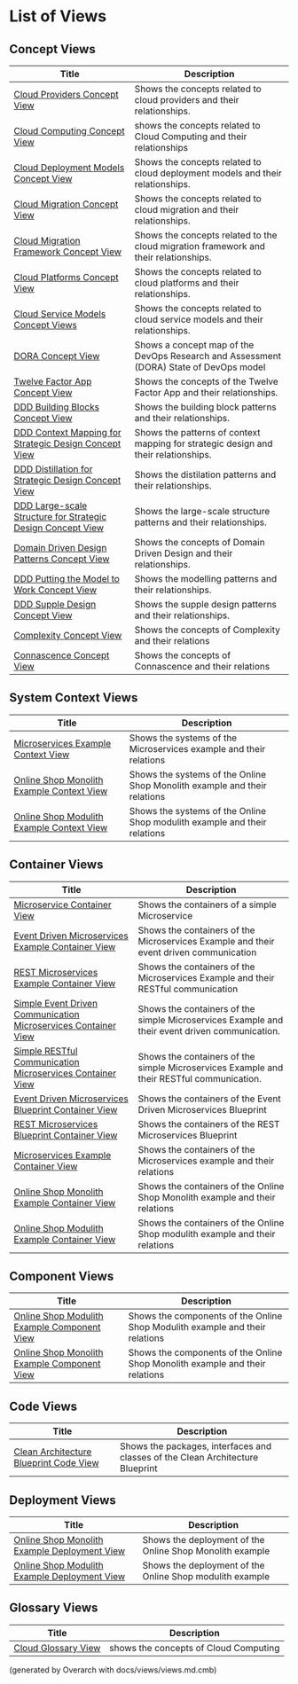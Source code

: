 # List of Views

## Concept Views
| Title | Description |
|---|---|
| [Cloud Providers Concept View](./software-development/cloud/provider/concept-view.md) | Shows the concepts related to cloud providers and their relationships. |
| [Cloud Computing Concept View](./software-development/cloud/concept-view.md) | shows the concepts related to Cloud Computing and their relationships |
| [Cloud Deployment Models Concept View](./software-development/cloud/deployment-model/concept-view.md) | Shows the concepts related to cloud deployment models and their relationships. |
| [Cloud Migration Concept View](./software-development/cloud/migration/concept-view.md) | Shows the concepts related to cloud migration and their relationships. |
| [Cloud Migration Framework Concept View](./software-development/cloud/framework/cmf/concept-view.md) | Shows the concepts related to the cloud migration framework and their relationships. |
| [Cloud Platforms Concept View](./software-development/cloud/platform/concept-view.md) | Shows the concepts related to cloud platforms and their relationships. |
| [Cloud Service Models Concept Views](./software-development/cloud/service-model/concept-view.md) | Shows the concepts related to cloud service models and their relationships. |
| [DORA Concept View](./software-development/dora/concept-view.md) | Shows a concept map of the DevOps Research and Assessment (DORA) State of DevOps model |
| [Twelve Factor App Concept View](./software-development/twelve-factor-app/concept-view.md) | Shows the concepts of the Twelve Factor App and their relationships. |
| [DDD Building Blocks Concept View](./software-development/domain-driven-design/building-blocks/concept-view.md) | Shows the building block patterns and their relationships. |
| [DDD Context Mapping for Strategic Design Concept View](./software-development/domain-driven-design/context-mapping/concept-view.md) | Shows the patterns of context mapping for strategic design and their relationships. |
| [DDD Distillation for Strategic Design Concept View](./software-development/domain-driven-design/distillation/concept-view.md) | Shows the distilation patterns and their relationships. |
| [DDD Large-scale Structure for Strategic Design Concept View](./software-development/domain-driven-design/large-scale-structure/concept-view.md) | Shows the large-scale structure patterns and their relationships. |
| [Domain Driven Design Patterns Concept View](./software-development/domain-driven-design/concept-view.md) | Shows the concepts of Domain Driven Design and their relationships. |
| [DDD Putting the Model to Work Concept View](./software-development/domain-driven-design/modelling/concept-view.md) | Shows the modelling patterns and their relationships. |
| [DDD Supple Design Concept View](./software-development/domain-driven-design/supple-design/concept-view.md) | Shows the supple design patterns and their relationships. |
| [Complexity Concept View](./software-development/complexity/concept-view.md) | Shows the concepts of Complexity and their relations |
| [Connascence Concept View](./software-development/complexity/connascence/concept-view.md) | Shows the concepts of Connascence and their relations |
## System Context Views
| Title | Description |
|---|---|
| [Microservices Example Context View](./software-development/architecture/example/microservices/context-view.md) | Shows the systems of the Microservices example and their relations |
| [Online Shop Monolith Example Context View](./software-development/architecture/example/monolith/context-view.md) | Shows the systems of the Online Shop Monolith example and their relations |
| [Online Shop Modulith Example Context View](./software-development/architecture/example/modulith/context-view.md) | Shows the systems of the Online Shop modulith example and their relations |
## Container Views
| Title | Description |
|---|---|
| [Microservice Container View](./software-development/architecture/example/microservices/microservice-container-view.md) | Shows the containers of a simple Microservice |
| [Event Driven Microservices Example Container View](./software-development/architecture/example/microservices/event-driven-container-view.md) | Shows the containers of the Microservices Example and their event driven communication |
| [REST Microservices Example Container View](./software-development/architecture/example/microservices/rest-container-view.md) | Shows the containers of the Microservices Example and their RESTful communication |
| [Simple Event Driven Communication Microservices Container View](./software-development/architecture/example/microservices/simple-eventdriven-container-view.md) | Shows the containers of the simple Microservices Example and their event driven communication. |
| [Simple RESTful Communication Microservices Container View](./software-development/architecture/example/microservices/simple-restful-container-view.md) | Shows the containers of the simple Microservices Example and their RESTful communication. |
| [Event Driven Microservices Blueprint Container View](./software-development/architecture/blueprint/microservices/event-driven/container-view.md) | Shows the containers of the Event Driven Microservices Blueprint |
| [REST Microservices Blueprint Container View](./software-development/architecture/blueprint/microservices/rest/container-view.md) | Shows the containers of the REST Microservices Blueprint |
| [Microservices Example Container View](./software-development/architecture/example/microservices/container-view.md) | Shows the containers of the Microservices example and their relations |
| [Online Shop Monolith Example Container View](./software-development/architecture/example/monolith/container-view.md) | Shows the containers of the Online Shop Monolith example and their relations |
| [Online Shop Modulith Example Container View](./software-development/architecture/example/modulith/container-view.md) | Shows the containers of the Online Shop modulith example and their relations |
## Component Views
| Title | Description |
|---|---|
| [Online Shop Modulith Example Component View](./software-development/architecture/example/modulith/component-view.md) | Shows the components of the Online Shop Modulith example and their relations |
| [Online Shop Monolith Example Component View](./software-development/architecture/example/monolith/component-view.md) | Shows the components of the Online Shop Monolith example and their relations |
## Code Views
| Title | Description |
|---|---|
| [Clean Architecture Blueprint Code View](./software-development/architecture/blueprint/clean-architecture/code-view.md) | Shows the packages, interfaces and classes of the Clean Architecture Blueprint |
## Deployment Views
| Title | Description |
|---|---|
| [Online Shop Monolith Example Deployment View](./software-development/architecture/example/monolith/deployment-view.md) | Shows the deployment of the Online Shop Monolith example |
| [Online Shop Modulith Example Deployment View](./software-development/architecture/example/modulith/deployment-view.md) | Shows the deployment of the Online Shop modulith example |
## Glossary Views
| Title | Description |
|---|---|
| [Cloud Glossary View](./software-development/cloud/concept-view.md) | shows the concepts of Cloud Computing |


(generated by Overarch with docs/views/views.md.cmb)
